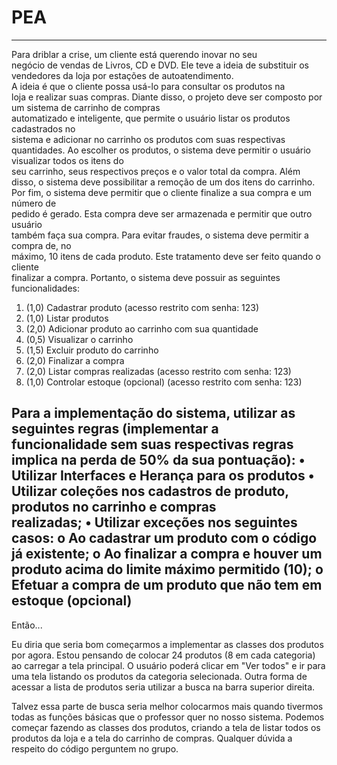 # PEA
--------------------------------------------------------------------------------------------------------------------------------
Para	 driblar	 a	 crise,	 um	 cliente	 está	 querendo	 inovar	 no	 seu	
negócio de	 vendas	 de	 Livros,	 CD	 e	 DVD.	 Ele	 teve	 a	 ideia	 de	
substituir	os	vendedores	da	loja	por	estações	de	autoatendimento.	
A	ideia	é	que	o	cliente	possa	usá-lo	para	consultar	os	produtos	na	
loja	e	realizar	suas	compras.
Diante	 disso,	 o projeto	 deve	 ser	 composto	 por um	 sistema	 de	 carrinho	 de	 compras	
automatizado e	inteligente, que	permite	 o	 usuário	listar	 os	 produtos	 cadastrados	no	
sistema	e	adicionar	no	carrinho	os	produtos	com	suas	respectivas	quantidades.
Ao	escolher	os	produtos,	o	sistema	deve	permitir	o	usuário	visualizar	todos	os	itens	do	
seu	carrinho,	seus	respectivos	preços	e	o	valor	total	da	compra. Além	disso,	o	sistema	
deve	possibilitar	a	remoção	de	um	dos	itens	do	carrinho.
Por	fim,	o	sistema	deve	permitir	que	o	cliente	finalize a	sua	compra e	um	número	de	
pedido	 é	 gerado.	 Esta	 compra	 deve	 ser	 armazenada e	 permitir que outro	 usuário	
também	faça	sua	compra. Para	evitar	fraudes,	o	sistema	deve	permitir	a	compra	de,	no	
máximo,	 10	 itens	 de	 cada	 produto. Este	 tratamento	 deve	 ser	 feito	 quando	 o	 cliente	
finalizar	a	compra.
Portanto,	o	sistema	deve	possuir	as	seguintes	funcionalidades:
1. (1,0)	Cadastrar produto	(acesso	restrito	com senha: 123)
2. (1,0)	Listar produtos
3. (2,0)	Adicionar	produto	ao	carrinho	com	sua	quantidade
4. (0,5)	Visualizar o	carrinho
5. (1,5)	Excluir	produto	do	carrinho
6. (2,0)	Finalizar	a	compra
7. (2,0) Listar	compras	realizadas (acesso	restrito	com senha: 123)
8. (1,0)	Controlar	estoque (opcional) (acesso	restrito	com senha: 123)

Para	 a	 implementação	 do	 sistema,	 utilizar	 as	 seguintes	 regras (implementar	 a	
funcionalidade	sem	suas	respectivas	regras	implica	na	perda	de	50%	da	sua	pontuação):
• Utilizar	Interfaces	e	Herança	para	os	produtos
• Utilizar	 coleções nos cadastros	 de	 produto,	 produtos	 no	 carrinho	 e	 compras	
realizadas;
• Utilizar	exceções	nos	seguintes	casos:
o Ao	cadastrar	um	produto	com	o	código	já	existente;
o Ao	 finalizar	 a	 compra	 e	 houver	 um	 produto	 acima	 do	 limite	 máximo	
permitido	(10);
o Efetuar	a	compra	de	um	produto	que	não	tem	em	estoque	(opcional)
--------------------------------------------------------------------------------------------------------------------------------

Então...

Eu diria que seria bom começarmos a implementar as classes dos produtos por agora. Estou pensando de colocar 24 produtos (8 em cada categoria) ao carregar a tela principal. O usuário poderá clicar em "Ver todos" e ir para uma tela listando os produtos da categoria selecionada. Outra forma de acessar a lista de produtos seria utilizar a busca na barra superior direita.

Talvez essa parte de busca seria melhor colocarmos mais quando tivermos todas as funções básicas que o professor quer no nosso sistema. Podemos começar fazendo as classes dos produtos, criando a tela de listar todos os produtos da loja e a tela do carrinho de compras. Qualquer dúvida a respeito do código perguntem no grupo.

